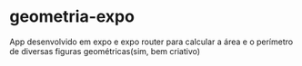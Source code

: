 # geometria-expo
App desenvolvido em expo e expo router para calcular a área e o perímetro de diversas figuras geométricas(sim, bem criativo)

